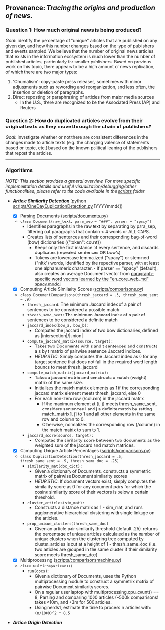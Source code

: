 ## Provenance: _Tracing the origins and production of news._

### Question 1: How much original news is being produced?
*Goal*: identify the percentage of "unique" articles that are published on any given day, and how this number changes based on the type of publishers and events sampled. 
We believe that the number of original news articles that exists in the information ecosystem is much lower than the number of published articles, particularly for smaller publishers. Based on previous work on this topic, there appears to be a high amount of news replication, of which there are two major types:
1. 'Churnalism': copy-paste press releases, sometimes with minor adjustments such as rewording and reorganization, and less often, the insertion or deletion of paragraphs. 
2. Direct reposting or paraphrasing of articles from major media sources 
   - In the U.S., there are recognized to be the Associated Press (AP) and Reuters
   
### Question 2: How do duplicated articles evolve from their original texts as they move through the chain of publishers?
*Goal*: investigate whether or not there are consistent differences in the changes made to article texts (e.g. the changing valence of statements based on topic, etc.) based on the known political leaning of the publishers that repost the articles. 

---
### Algorithms
_NOTE: This section provides a general overview. For more specific implementation details and useful visualization/debugging/other functionalities, please refer to the code available in the [scripts](scripts) folder_

- ***Article Similarity Detection*** (python [scripts/OneDayDuplicationDetection.py](scripts/OneDayDuplicationDetection.py) [YYYYmmdd])
     - [x] Parsing Documents ([scripts/documents.py](scripts/documents.py))
     - `class Document(raw_text, para_sep = "###", parser = "spacy")`
       - Identifies paragraphs in the raw text by separating by para_sep, filtering out paragraphs that contain < 4 words or ALL CAPS.
       - Creates lists of sentences and their corresponding bag-of-word (bow) dictionaries ({"token": count})
         - Keeps only the first instance of every sentence, and discards duplicates (repeated sentences OR bow's)
         - Tokens are lowercase lemmatized ("spacy") or stemmed ("nltk") words, identified by the repective parser, with at least one alphanumeric character.
      - If parser == "spacy" (default), also creates an average Document vector from [paragraph-specific word vectors learned by the "en_core_web_md" spacy model](https://spacy.io/usage/vectors-similarity) 
    - [x] Computing Article Similarity Scores ([scripts/comparisons.py](scripts/comparisons.py))
    - `class DocumentComparisons(thresh_jaccard = .5, thresh_same_sent = .9)`
      - `thresh_jaccard`: The minimum Jaccard index of a pair of sentences to be considered a possible match
      - `thresh_same_sent`: The minimum Jaccard index of a pair of sentences to be considered a definite match  
      - `jaccard_index(bow_a, bow_b):`
        - Computes the jaccard index of two bow dictionaries, defined as |intersection|/|union|
      - `compute_jaccard_matrix(source, target):`
        - Takes two Documents with s and t sentences and constructs a s by t matrix of pairwise sentence Jaccard indices. 
        - _HEURISTIC_: Simply computes the Jaccard index as 0 for any target sentence that does not fall in the required word length bounds to meet thresh_jaccard 
      - `compute_match_matrix(jaccard_matrix):`
        - Takes a jaccard matrix and constructs a match (weight) matrix of the same size. 
        - Initializes the match matrix elements as 1 if the corresponding jaccard matrix element meets thresh_jaccard, else 0.
        - For each non-zero row (/column) in the jaccard matrix
          - If the maximum element at [i, j] meets thresh_same_sent, considers sentences i and j a definite match by setting match_matrix[i, j] to 1 and all other elements in the same row and column to 0.
          - Otherwise, normalizes the corresponding row (/column) in the match matrix to sum to 1. 
      - `jaccard_score(source, target):`
        - Computes the similarity score between two documents as the weighted sum of the jaccard and match matrices.
    - [x] Computing Unique Article Percentages ([scripts/comparisons.py](scripts/comparisons.py))
    - `class DuplicationDetection(thresh_jaccard = .5, thresh_same_sent = .9, thresh_same_doc = .25)`
      - `similarity_mat(doc_dict):`
        - Given a dictionary of Documents, constructs a symmetric matrix of pairwise Document similarity scores 
        - _HEURISTIC_: If document vectors exist, simply computes the similarity score as 0 for any document pairs for which the cosine similarity score of their vectors is below a certain threshold. 
      - `cluster_articles(sim_mat):`
        - Constructs a distance matrix as 1 - sim_mat, and runs agglomerative hierarchical clustering with single linkage on the articles.
      - `prop_unique_clusters(thresh_same_doc)`
        - Given an article pair similarity threshold (default .25), returns the percentage of unique articles calculated as the number of unique clusters when the clustering tree computed by cluster_articles is cut at a height of 1 - thresh_same_doc (i.e. two articles are grouped in the same cluster if their similarity score meets thresh_same_doc)
        
  - [x] Multiprocessing ([scripts/comparisonsmachine.py](scripts/comparisonsmachine.py))
  - `class MultiComparisons()`
    - `run(docs):`
      - Given a dictionary of Documents, uses the Python multiprocessing module to construct a symmetrix matrix of pairwise Document similarity scores. 
      - On a regular user laptop with multiprocessing.cpu_count() == 8, Parsing and comparing 1000 articles (~500k comparisons) takes <10m, and <3m for 500 articles. 
      - Using nerds1, estimate the time to process n articles with: `(n/1000)^2 * 8.5`
  
- ***Article Origin Detection***


